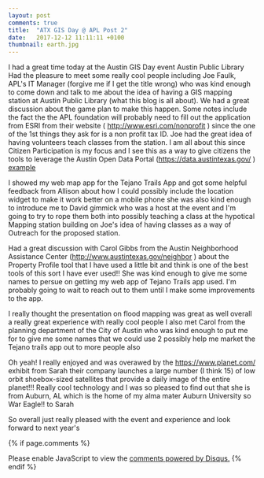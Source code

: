 ```yaml
---
layout: post
comments: true
title:  "ATX GIS Day @ APL Post 2"
date:   2017-12-12 11:11:11 +0100
thumbnail: earth.jpg
---
```

I had a great time today at the Austin GIS Day event Austin Public Library Had the pleasure to meet some really cool people including Joe Faulk, APL's IT Manager (forgive me if I get the title wrong) who was kind enough to come down and talk to me about the idea of having a GIS mapping station at Austin Public Library (what this blog is all about). We had a great discussion about the game plan to make this happen. Some notes include the fact the the APL foundation will probably need to fill out the application from ESRI from their website ( http://www.esri.com/nonprofit ) since the one of the 1st things they ask for is a non profit tax ID. Joe had the great idea of having volunteers teach classes from the station. I am all about this since Citizen Participation is my focus and I see this as a way to give citizens the tools to leverage the Austin Open Data Portal (https://data.austintexas.gov/ ) <a href="http://example.com/" target="_blank">example</a>

I showed my web map app for the Tejano Trails App and got some helpful feedback from Allison about how I could possibly include the location widget to make it work better on a mobile phone she was also kind enough to introduce me to David gimmick who was a host at the event and I'm going to try to rope them both into possibly teaching a class at the hypotical Mapping station building on Joe's idea of having classes as a way of Outreach for the proposed station.

Had a great discussion with Carol Gibbs from the Austin Neighborhood Assistance Center (http://www.austintexas.gov/neighbor ) about the Property Profile tool that I have used a little bit and think is one of the best tools of this sort I have ever used!! She was kind enough to give me some names to persue on getting my web app of Tejano Trails app used. I'm probably going to wait to reach out to them until I make some improvements to the app.   

I really thought the presentation on flood mapping was great as well overall a really great experience with really cool people I also met Carol from the planning department of the City of Austin who was kind enough to put me for to give me some names that we could use 2 possibly help me market the Tejano trails app out to more people also 

Oh yeah! I really enjoyed and was overawed by the https://www.planet.com/ exhibit from Sarah their company launches a large number (I think 15) of low orbit shoebox-sized satellites that provide a daily image of the entire planet!!! Really cool technology and I was so pleased to find out that she is from Auburn, AL which is the home of my alma mater Auburn University so War Eagle!! to Sarah 

So overall just really pleased with the event and experience and look forward to next year's

{% if page.comments %} 
<div id="disqus_thread"></div>
<script>

/**
*  RECOMMENDED CONFIGURATION VARIABLES: EDIT AND UNCOMMENT THE SECTION BELOW TO INSERT DYNAMIC VALUES FROM YOUR PLATFORM OR CMS.
*  LEARN WHY DEFINING THESE VARIABLES IS IMPORTANT: https://disqus.com/admin/universalcode/#configuration-variables*/
/*
var disqus_config = function () {
this.page.url = PAGE_URL;  // Replace PAGE_URL with your page's canonical URL variable
this.page.identifier = PAGE_IDENTIFIER; // Replace PAGE_IDENTIFIER with your page's unique identifier variable
};
*/
(function() { // DON'T EDIT BELOW THIS LINE
var d = document, s = d.createElement('script');
s.src = 'https://http-esri4apl-site.disqus.com/embed.js';
s.setAttribute('data-timestamp', +new Date());
(d.head || d.body).appendChild(s);
})();
</script>
<noscript>Please enable JavaScript to view the <a href="https://disqus.com/?ref_noscript">comments powered by Disqus.</a></noscript>
{% endif %}

